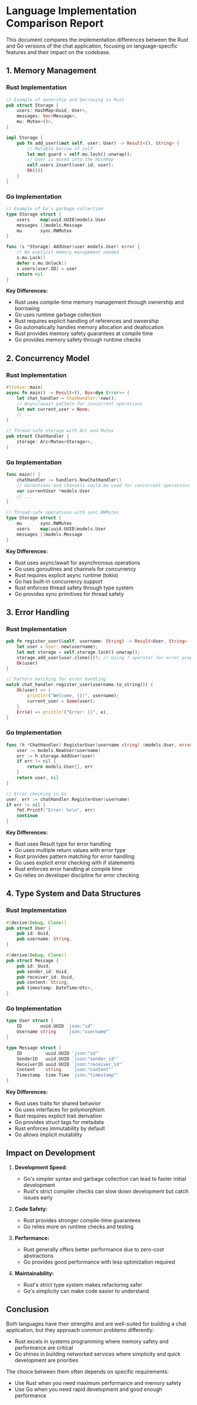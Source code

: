 # Language Implementation Comparison Report

This document compares the implementation differences between the Rust and Go versions of the chat application, focusing on language-specific features and their impact on the codebase.

## 1. Memory Management

### Rust Implementation
```rust
// Example of ownership and borrowing in Rust
pub struct Storage {
    users: HashMap<Uuid, User>,
    messages: Vec<Message>,
    mu: Mutex<()>,
}

impl Storage {
    pub fn add_user(&mut self, user: User) -> Result<(), String> {
        // Mutable borrow of self
        let mut guard = self.mu.lock().unwrap();
        // User is moved into the HashMap
        self.users.insert(user.id, user);
        Ok(())
    }
}
```

### Go Implementation
```go
// Example of Go's garbage collection
type Storage struct {
    users    map[uuid.UUID]models.User
    messages []models.Message
    mu       sync.RWMutex
}

func (s *Storage) AddUser(user models.User) error {
    // No explicit memory management needed
    s.mu.Lock()
    defer s.mu.Unlock()
    s.users[user.ID] = user
    return nil
}
```

**Key Differences:**
- Rust uses compile-time memory management through ownership and borrowing
- Go uses runtime garbage collection
- Rust requires explicit handling of references and ownership
- Go automatically handles memory allocation and deallocation
- Rust provides memory safety guarantees at compile time
- Go provides memory safety through runtime checks

## 2. Concurrency Model

### Rust Implementation
```rust
#[tokio::main]
async fn main() -> Result<(), Box<dyn Error>> {
    let chat_handler = ChatHandler::new();
    // Async/await pattern for concurrent operations
    let mut current_user = None;
    // ...
}

// Thread-safe storage with Arc and Mutex
pub struct ChatHandler {
    storage: Arc<Mutex<Storage>>,
}
```

### Go Implementation
```go
func main() {
    chatHandler := handlers.NewChatHandler()
    // Goroutines and channels could be used for concurrent operations
    var currentUser *models.User
    // ...
}

// Thread-safe operations with sync.RWMutex
type Storage struct {
    mu       sync.RWMutex
    users    map[uuid.UUID]models.User
    messages []models.Message
}
```

**Key Differences:**
- Rust uses async/await for asynchronous operations
- Go uses goroutines and channels for concurrency
- Rust requires explicit async runtime (tokio)
- Go has built-in concurrency support
- Rust enforces thread safety through type system
- Go provides sync primitives for thread safety

## 3. Error Handling

### Rust Implementation
```rust
pub fn register_user(&self, username: String) -> Result<User, String> {
    let user = User::new(username);
    let mut storage = self.storage.lock().unwrap();
    storage.add_user(user.clone())?; // Using ? operator for error propagation
    Ok(user)
}

// Pattern matching for error handling
match chat_handler.register_user(username.to_string()) {
    Ok(user) => {
        println!("Welcome, {}!", username);
        current_user = Some(user);
    }
    Err(e) => println!("Error: {}", e),
}
```

### Go Implementation
```go
func (h *ChatHandler) RegisterUser(username string) (models.User, error) {
    user := models.NewUser(username)
    err := h.storage.AddUser(user)
    if err != nil {
        return models.User{}, err
    }
    return user, nil
}

// Error checking in Go
user, err := chatHandler.RegisterUser(username)
if err != nil {
    fmt.Printf("Error: %v\n", err)
    continue
}
```

**Key Differences:**
- Rust uses Result type for error handling
- Go uses multiple return values with error type
- Rust provides pattern matching for error handling
- Go uses explicit error checking with if statements
- Rust enforces error handling at compile time
- Go relies on developer discipline for error checking

## 4. Type System and Data Structures

### Rust Implementation
```rust
#[derive(Debug, Clone)]
pub struct User {
    pub id: Uuid,
    pub username: String,
}

#[derive(Debug, Clone)]
pub struct Message {
    pub id: Uuid,
    pub sender_id: Uuid,
    pub receiver_id: Uuid,
    pub content: String,
    pub timestamp: DateTime<Utc>,
}
```

### Go Implementation
```go
type User struct {
    ID       uuid.UUID `json:"id"`
    Username string    `json:"username"`
}

type Message struct {
    ID         uuid.UUID `json:"id"`
    SenderID   uuid.UUID `json:"sender_id"`
    ReceiverID uuid.UUID `json:"receiver_id"`
    Content    string    `json:"content"`
    Timestamp  time.Time `json:"timestamp"`
}
```

**Key Differences:**
- Rust uses traits for shared behavior
- Go uses interfaces for polymorphism
- Rust requires explicit trait derivation
- Go provides struct tags for metadata
- Rust enforces immutability by default
- Go allows implicit mutability

## Impact on Development

1. **Development Speed:**
   - Go's simpler syntax and garbage collection can lead to faster initial development
   - Rust's strict compiler checks can slow down development but catch issues early

2. **Code Safety:**
   - Rust provides stronger compile-time guarantees
   - Go relies more on runtime checks and testing

3. **Performance:**
   - Rust generally offers better performance due to zero-cost abstractions
   - Go provides good performance with less optimization required

4. **Maintainability:**
   - Rust's strict type system makes refactoring safer
   - Go's simplicity can make code easier to understand

## Conclusion

Both languages have their strengths and are well-suited for building a chat application, but they approach common problems differently:

- Rust excels in systems programming where memory safety and performance are critical
- Go shines in building networked services where simplicity and quick development are priorities

The choice between them often depends on specific requirements:
- Use Rust when you need maximum performance and memory safety
- Use Go when you need rapid development and good enough performance
``` 
